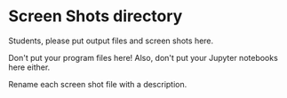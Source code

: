 # Screen Shots directory

Students, please put output files and screen shots here.  

Don't put your program files here!  Also, don't put your Jupyter notebooks here either.

Rename each screen shot file with a description.
